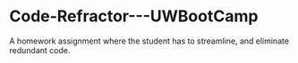 # Code-Refractor---UWBootCamp
A homework assignment where the student has to streamline, and eliminate redundant code.
